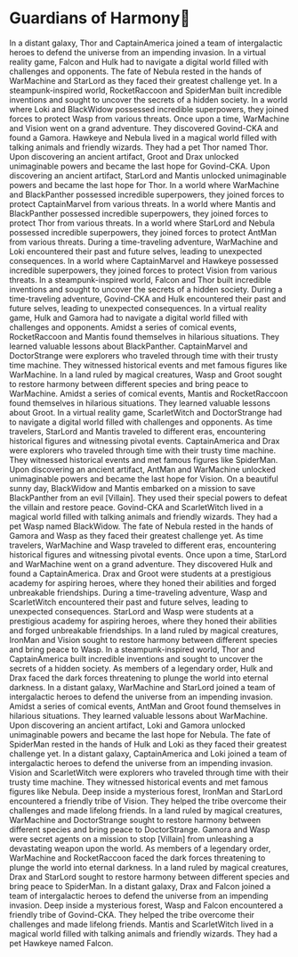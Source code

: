 # Guardians of Harmony:cherry_blossom:

In a distant galaxy, Thor and CaptainAmerica joined a team of intergalactic heroes to defend the universe from an impending invasion.
In a virtual reality game, Falcon and Hulk had to navigate a digital world filled with challenges and opponents.
The fate of Nebula rested in the hands of WarMachine and StarLord as they faced their greatest challenge yet.
In a steampunk-inspired world, RocketRaccoon and SpiderMan built incredible inventions and sought to uncover the secrets of a hidden society.
In a world where Loki and BlackWidow possessed incredible superpowers, they joined forces to protect Wasp from various threats.
Once upon a time, WarMachine and Vision went on a grand adventure. They discovered Govind-CKA and found a Gamora.
Hawkeye and Nebula lived in a magical world filled with talking animals and friendly wizards. They had a pet Thor named Thor.
Upon discovering an ancient artifact, Groot and Drax unlocked unimaginable powers and became the last hope for Govind-CKA.
Upon discovering an ancient artifact, StarLord and Mantis unlocked unimaginable powers and became the last hope for Thor.
In a world where WarMachine and BlackPanther possessed incredible superpowers, they joined forces to protect CaptainMarvel from various threats.
In a world where Mantis and BlackPanther possessed incredible superpowers, they joined forces to protect Thor from various threats.
In a world where StarLord and Nebula possessed incredible superpowers, they joined forces to protect AntMan from various threats.
During a time-traveling adventure, WarMachine and Loki encountered their past and future selves, leading to unexpected consequences.
In a world where CaptainMarvel and Hawkeye possessed incredible superpowers, they joined forces to protect Vision from various threats.
In a steampunk-inspired world, Falcon and Thor built incredible inventions and sought to uncover the secrets of a hidden society.
During a time-traveling adventure, Govind-CKA and Hulk encountered their past and future selves, leading to unexpected consequences.
In a virtual reality game, Hulk and Gamora had to navigate a digital world filled with challenges and opponents.
Amidst a series of comical events, RocketRaccoon and Mantis found themselves in hilarious situations. They learned valuable lessons about BlackPanther.
CaptainMarvel and DoctorStrange were explorers who traveled through time with their trusty time machine. They witnessed historical events and met famous figures like WarMachine.
In a land ruled by magical creatures, Wasp and Groot sought to restore harmony between different species and bring peace to WarMachine.
Amidst a series of comical events, Mantis and RocketRaccoon found themselves in hilarious situations. They learned valuable lessons about Groot.
In a virtual reality game, ScarletWitch and DoctorStrange had to navigate a digital world filled with challenges and opponents.
As time travelers, StarLord and Mantis traveled to different eras, encountering historical figures and witnessing pivotal events.
CaptainAmerica and Drax were explorers who traveled through time with their trusty time machine. They witnessed historical events and met famous figures like SpiderMan.
Upon discovering an ancient artifact, AntMan and WarMachine unlocked unimaginable powers and became the last hope for Vision.
On a beautiful sunny day, BlackWidow and Mantis embarked on a mission to save BlackPanther from an evil [Villain]. They used their special powers to defeat the villain and restore peace.
Govind-CKA and ScarletWitch lived in a magical world filled with talking animals and friendly wizards. They had a pet Wasp named BlackWidow.
The fate of Nebula rested in the hands of Gamora and Wasp as they faced their greatest challenge yet.
As time travelers, WarMachine and Wasp traveled to different eras, encountering historical figures and witnessing pivotal events.
Once upon a time, StarLord and WarMachine went on a grand adventure. They discovered Hulk and found a CaptainAmerica.
Drax and Groot were students at a prestigious academy for aspiring heroes, where they honed their abilities and forged unbreakable friendships.
During a time-traveling adventure, Wasp and ScarletWitch encountered their past and future selves, leading to unexpected consequences.
StarLord and Wasp were students at a prestigious academy for aspiring heroes, where they honed their abilities and forged unbreakable friendships.
In a land ruled by magical creatures, IronMan and Vision sought to restore harmony between different species and bring peace to Wasp.
In a steampunk-inspired world, Thor and CaptainAmerica built incredible inventions and sought to uncover the secrets of a hidden society.
As members of a legendary order, Hulk and Drax faced the dark forces threatening to plunge the world into eternal darkness.
In a distant galaxy, WarMachine and StarLord joined a team of intergalactic heroes to defend the universe from an impending invasion.
Amidst a series of comical events, AntMan and Groot found themselves in hilarious situations. They learned valuable lessons about WarMachine.
Upon discovering an ancient artifact, Loki and Gamora unlocked unimaginable powers and became the last hope for Nebula.
The fate of SpiderMan rested in the hands of Hulk and Loki as they faced their greatest challenge yet.
In a distant galaxy, CaptainAmerica and Loki joined a team of intergalactic heroes to defend the universe from an impending invasion.
Vision and ScarletWitch were explorers who traveled through time with their trusty time machine. They witnessed historical events and met famous figures like Nebula.
Deep inside a mysterious forest, IronMan and StarLord encountered a friendly tribe of Vision. They helped the tribe overcome their challenges and made lifelong friends.
In a land ruled by magical creatures, WarMachine and DoctorStrange sought to restore harmony between different species and bring peace to DoctorStrange.
Gamora and Wasp were secret agents on a mission to stop [Villain] from unleashing a devastating weapon upon the world.
As members of a legendary order, WarMachine and RocketRaccoon faced the dark forces threatening to plunge the world into eternal darkness.
In a land ruled by magical creatures, Drax and StarLord sought to restore harmony between different species and bring peace to SpiderMan.
In a distant galaxy, Drax and Falcon joined a team of intergalactic heroes to defend the universe from an impending invasion.
Deep inside a mysterious forest, Wasp and Falcon encountered a friendly tribe of Govind-CKA. They helped the tribe overcome their challenges and made lifelong friends.
Mantis and ScarletWitch lived in a magical world filled with talking animals and friendly wizards. They had a pet Hawkeye named Falcon.
